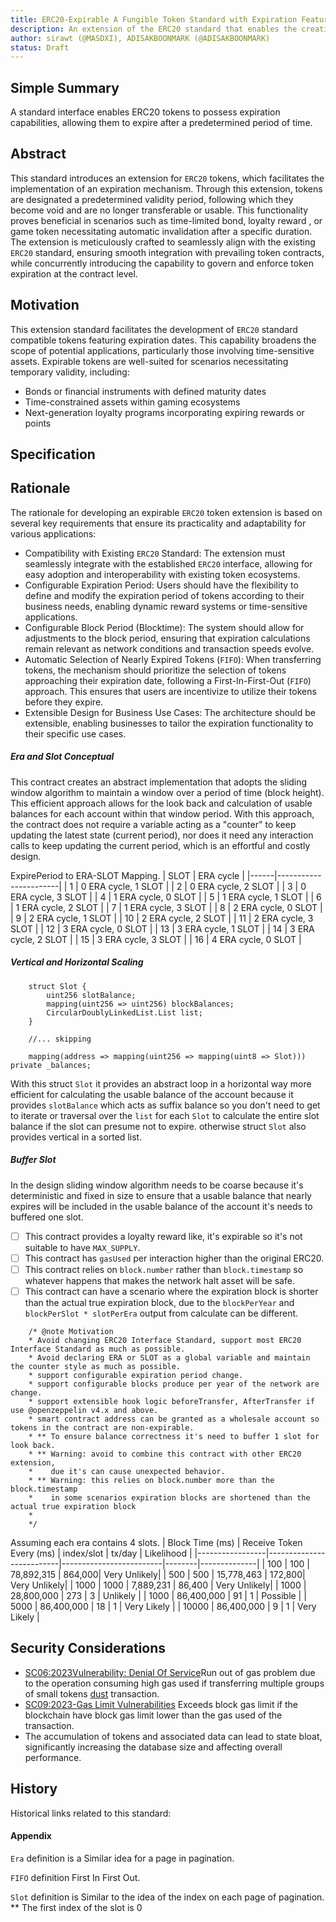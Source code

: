 ```yaml
---
title: ERC20-Expirable A Fungible Token Standard with Expiration Feature
description: An extension of the ERC20 standard that enables the creation of fungible tokens with configurable expiration features, allowing for time-sensitive use cases.
author: sirawt (@MASDXI), ADISAKBOONMARK (@ADISAKBOONMARK)
status: Draft
---
```


## Simple Summary

A standard interface enables ERC20 tokens to possess expiration capabilities, allowing them to expire after a predetermined period of time.

## Abstract

This standard introduces an extension for `ERC20` tokens, which facilitates the implementation of an expiration mechanism. Through this extension, tokens are designated a predetermined validity period, following which they become void and are no longer transferable or usable. This functionality proves beneficial in scenarios such as time-limited bond, loyalty reward , or game token necessitating automatic invalidation after a specific duration. The extension is meticulously crafted to seamlessly align with the existing `ERC20` standard, ensuring smooth integration with prevailing token contracts, while concurrently introducing the capability to govern and enforce token expiration at the contract level.

## Motivation

This extension standard facilitates the development of `ERC20` standard compatible tokens featuring expiration dates. This capability broadens the scope of potential applications, particularly those involving time-sensitive assets. Expirable tokens are well-suited for scenarios necessitating temporary validity, including:

- Bonds or financial instruments with defined maturity dates
- Time-constrained assets within gaming ecosystems
- Next-generation loyalty programs incorporating expiring rewards or points

## Specification

## Rationale
The rationale for developing an expirable `ERC20` token extension is based on several key requirements that ensure its practicality and adaptability for various applications:
- Compatibility with Existing `ERC20` Standard: The extension must seamlessly integrate with the established `ERC20` interface, allowing for easy adoption and interoperability with existing token ecosystems.  
- Configurable Expiration Period: Users should have the flexibility to define and modify the expiration period of tokens according to their business needs, enabling dynamic reward systems or time-sensitive applications.  
- Configurable Block Period (Blocktime): The system should allow for adjustments to the block period, ensuring that expiration calculations remain relevant as network conditions and transaction speeds evolve.  
- Automatic Selection of Nearly Expired Tokens (`FIFO`): When transferring tokens, the mechanism should prioritize the selection of tokens approaching their expiration date, following a First-In-First-Out (`FIFO`) approach. This ensures that users are incentivize to utilize their tokens before they expire.  
- Extensible Design for Business Use Cases: The architecture should be extensible, enabling businesses to tailor the expiration functionality to their specific use cases.

##### Era and Slot Conceptual

This contract creates an abstract implementation that adopts the sliding window algorithm to maintain a window over a period of time (block height). This efficient approach allows for the look back and calculation of usable balances for each account within that window period. With this approach, the contract does not require a variable acting as a "counter" to keep updating the latest state (current period), nor does it need any interaction calls to keep updating the current period, which is an effortful and costly design.

ExpirePeriod to ERA-SLOT Mapping.
| SLOT | ERA cycle |
|------|-----------------------|
| 1 | 0 ERA cycle, 1 SLOT |
| 2 | 0 ERA cycle, 2 SLOT |
| 3 | 0 ERA cycle, 3 SLOT |
| 4 | 1 ERA cycle, 0 SLOT |
| 5 | 1 ERA cycle, 1 SLOT |
| 6 | 1 ERA cycle, 2 SLOT |
| 7 | 1 ERA cycle, 3 SLOT |
| 8 | 2 ERA cycle, 0 SLOT |
| 9 | 2 ERA cycle, 1 SLOT |
| 10 | 2 ERA cycle, 2 SLOT |
| 11 | 2 ERA cycle, 3 SLOT |
| 12 | 3 ERA cycle, 0 SLOT |
| 13 | 3 ERA cycle, 1 SLOT |
| 14 | 3 ERA cycle, 2 SLOT |
| 15 | 3 ERA cycle, 3 SLOT |
| 16 | 4 ERA cycle, 0 SLOT |

##### Vertical and Horizontal Scaling

```solidity
    struct Slot {
        uint256 slotBalance;
        mapping(uint256 => uint256) blockBalances;
        CircularDoublyLinkedList.List list;
    }

    //... skipping

    mapping(address => mapping(uint256 => mapping(uint8 => Slot))) private _balances;
```

With this struct `Slot` it provides an abstract loop in a horizontal way more efficient for calculating the usable balance of the account because it provides `slotBalance` which acts as suffix balance so you don't need to get to iterate or traversal over the `list` for each `Slot` to calculate the entire slot balance if the slot can presume not to expire. otherwise struct `Slot` also provides vertical in a sorted list.

##### Buffer Slot

In the design sliding window algorithm needs to be coarse because it's deterministic and fixed in size to ensure that a usable balance that nearly expires will be included in the usable balance of the account it's needs to buffered one slot.

- [ ] This contract provides a loyalty reward like, it's expirable so it's not suitable to have `MAX_SUPPLY`.
- [ ] This contract has `gasUsed` per interaction higher than the original ERC20.
- [ ] This contract relies on `block.number` rather than `block.timestamp` so whatever happens that makes the network halt asset will be safe.
- [ ] This contract can have a scenario where the expiration block is shorter than the actual true expiration block, due to the `blockPerYear` and `blockPerSlot * slotPerEra` output from calculate can be different.

```text
    /* @note Motivation
    * Avoid changing ERC20 Interface Standard, support most ERC20 Interface Standard as much as possible.
    * Avoid declaring ERA or SLOT as a global variable and maintain the counter style as much as possible.
    * support configurable expiration period change.
    * support configurable blocks produce per year of the network are change.
    * support extensible hook logic beforeTransfer, AfterTransfer if use @openzeppelin v4.x and above.
    * smart contract address can be granted as a wholesale account so tokens in the contract are non-expirable.
    * ** To ensure balance correctness it's need to buffer 1 slot for look back.
    * ** Warning: avoid to combine this contract with other ERC20 extension,
    *    due it's can cause unexpected behavior.
    * ** Warning: this relies on block.number more than the block.timestamp
    *    in some scenarios expiration blocks are shortened than the actual true expiration block
    *
    */
```

Assuming each era contains 4 slots.
| Block Time (ms) | Receive Token Every (ms) | index/slot | tx/day | Likelihood |
|-----------------|--------------------------|-------------------------|--------|--------------|
| 100 | 100 | 78,892,315 | 864,000| Very Unlikely|
| 500 | 500 | 15,778,463 | 172,800| Very Unlikely|
| 1000 | 1000 | 7,889,231 | 86,400 | Very Unlikely|
| 1000 | 28,800,000 | 273 | 3 | Unlikely |
| 1000 | 86,400,000 | 91 | 1 | Possible |
| 5000 | 86,400,000 | 18 | 1 | Very Likely |
| 10000 | 86,400,000 | 9 | 1 | Very Likely |

## Security Considerations

- [SC06:2023Vulnerability: Denial Of Service](https://owasp.org/www-project-smart-contract-top-10/2023/en/src/SC06-denial-of-service-attacks.html)Run out of gas problem due to the operation consuming high gas used if transferring multiple groups of small tokens [dust](https://www.investopedia.com/terms/b/bitcoin-dust.asp) transaction.
- [SC09:2023-Gas Limit Vulnerabilities](https://owasp.org/www-project-smart-contract-top-10/2023/en/src/SC09-gas-limit-vulnerabilities.html) Exceeds block gas limit if the blockchain have block gas limit lower than the gas used of the transaction.
- The accumulation of tokens and associated data can lead to state bloat, significantly increasing the database size and affecting overall performance.

## History
Historical links related to this standard:

#### Appendix

`Era` definition is a Similar idea for a page in pagination.

`FIFO` definition First In First Out.

`Slot` definition is Similar to the idea of the index on each page of pagination.  
\*\* The first index of the slot is 0


